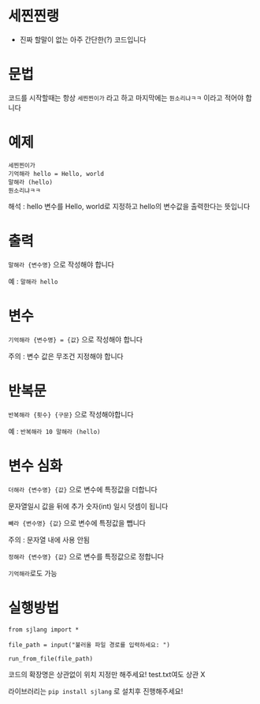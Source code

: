 # 세찐찐랭

+ 진짜 할말이 없는 아주 간단한(?) 코드입니다

# 문법

코드를 시작할때는 항상 `세찐찐이가` 라고 하고 마지막에는 `뭔소리냐ㅋㅋ` 이라고 적어야 합니다

# 예제

```
세찐찐이가
기억해라 hello = Hello, world
말해라 (hello)
뭔소리냐ㅋㅋ
```

해석 : hello 변수를 Hello, world로 지정하고 hello의 변수값을 출력한다는 뜻입니다

# 출력

```말해라 {변수명}``` 으로 작성해야 합니다

예 : `말해라 hello`

# 변수

```기억해라 {변수명} = {값}``` 으로 작성해야 합니다

주의 : 변수 값은 무조건 지정해야 합니다

# 반복문

```반복해라 {횟수} {구문}``` 으로 작성해야합니다

예 : ```반복해라 10 말해라 (hello)```

# 변수 심화

```더해라 {변수명} {값}``` 으로 변수에 특정값을 더합니다

문자열일시 값을 뒤에 추가 숫자(int) 일시 덧셈이 됩니다

```빼라 {변수명} {값}``` 으로 변수에 특정값을 뺍니다

주의 : 문자열 내에 사용 안됨

```정해라 {변수명} {값}``` 으로 변수를 특정값으로 정합니다

```기억해라```로도 가능

# 실행방법

```
from sjlang import *

file_path = input("불러올 파일 경로를 입력하세요: ")

run_from_file(file_path)
```

코드의 확장명은 상관없이 위치 지정만 해주세요!
test.txt여도 상관 X

라이브러리는 ```pip install sjlang``` 로 설치후 진행해주세요!
